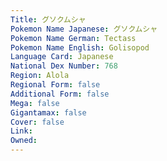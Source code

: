 ```yaml
---
﻿Title: グソクムシャ
Pokemon Name Japanese: グソクムシャ
Pokemon Name German: Tectass
Pokemon Name English: Golisopod
Language Card: Japanese
National Dex Number: 768
Region: Alola
Regional Form: false
Additional Form: false
Mega: false
Gigantamax: false
Cover: false
Link: 
Owned: 
---
```


